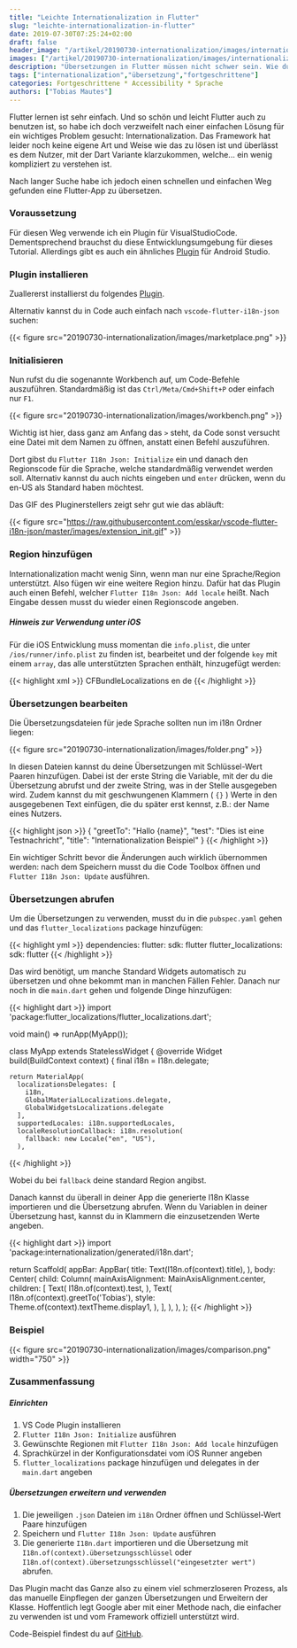 ```yaml
---
title: "Leichte Internationalization in Flutter"
slug: "leichte-internationalization-in-flutter" 
date: 2019-07-30T07:25:24+02:00
draft: false
header_image: "/artikel/20190730-internationalization/images/internationalization.jpg"
images: ["/artikel/20190730-internationalization/images/internationalization.jpg"]
description: "Übersetzungen in Flutter müssen nicht schwer sein. Wie du deine App stressfrei in Flutter übersetzt"
tags: ["internationalization","übersetzung","fortgeschrittene"]
categories: Fortgeschrittene * Accessibility * Sprache
authors: ["Tobias Mautes"]
---
```


Flutter lernen ist sehr einfach. Und so schön und leicht Flutter auch zu benutzen ist, so habe ich doch verzweifelt nach einer einfachen Lösung für ein wichtiges Problem gesucht: Internationalization. Das Framework hat leider noch keine eigene Art und Weise wie das zu lösen ist und überlässt es dem Nutzer, mit der Dart Variante klarzukommen, welche... ein wenig kompliziert zu verstehen ist.

Nach langer Suche habe ich jedoch einen schnellen und einfachen Weg gefunden eine Flutter-App zu übersetzen.

### Voraussetzung

Für diesen Weg verwende ich ein Plugin für VisualStudioCode. Dementsprechend brauchst du diese Entwicklungsumgebung für dieses Tutorial. Allerdings gibt es auch ein ähnliches [Plugin](https://plugins.jetbrains.com/plugin/10128-flutter-i18n) für Android Studio.

### Plugin installieren

Zuallererst installierst du folgendes [Plugin](https://marketplace.visualstudio.com/items?itemName=esskar.vscode-flutter-i18n-json).

Alternativ kannst du in Code auch einfach nach `vscode-flutter-i18n-json` suchen:

{{< figure src="20190730-internationalization/images/marketplace.png" >}}

### Initialisieren

Nun rufst du die sogenannte Workbench auf, um Code-Befehle auszuführen. Standardmäßig ist das `Ctrl/Meta/Cmd+Shift+P` oder einfach nur `F1`.

{{< figure src="20190730-internationalization/images/workbench.png" >}}

Wichtig ist hier, dass ganz am Anfang das `>` steht, da Code sonst versucht eine Datei mit dem Namen zu öffnen, anstatt einen Befehl auszuführen.

Dort gibst du `Flutter I18n Json: Initialize` ein und danach den Regionscode für die Sprache, welche standardmäßig verwendet werden soll. Alternativ kannst du auch nichts eingeben und `enter` drücken, wenn du en-US als Standard haben möchtest. 

Das GIF des Pluginerstellers zeigt sehr gut wie das abläuft:

{{< figure src="https://raw.githubusercontent.com/esskar/vscode-flutter-i18n-json/master/images/extension_init.gif" >}}

### Region hinzufügen

Internationalization macht wenig Sinn, wenn man nur eine Sprache/Region unterstützt. Also fügen wir eine weitere Region hinzu. Dafür hat das Plugin auch einen Befehl, welcher `Flutter I18n Json: Add locale` heißt. Nach Eingabe dessen musst du wieder einen Regionscode angeben.

##### Hinweis zur Verwendung unter iOS

Für die iOS Entwicklung muss momentan die `info.plist`, die unter `/ios/runner/info.plist` zu finden ist, bearbeitet und der folgende `key` mit einem `array`, das alle unterstützten Sprachen enthält, hinzugefügt werden:

{{< highlight xml >}}
<key>CFBundleLocalizations</key>
  	<array>
    <string>en</string>
    <string>de</string>
  	</array>
{{< /highlight >}}

### Übersetzungen bearbeiten

Die Übersetzungsdateien für jede Sprache sollten nun im i18n Ordner liegen:

{{< figure src="20190730-internationalization/images/folder.png" >}}

In diesen Dateien kannst du deine Übersetzungen mit Schlüssel-Wert Paaren hinzufügen. Dabei ist der erste String die Variable, mit der du die Übersetzung abrufst und der zweite String, was in der Stelle ausgegeben wird. Zudem kannst du mit geschwungenen Klammern ( `{}` ) Werte in den ausgegebenen Text einfügen, die du später erst kennst, z.B.: der Name eines Nutzers.

{{< highlight json >}}
{
    "greetTo": "Hallo {name}",
    "test": "Dies ist eine Testnachricht",
    "title": "Internationalization Beispiel"
}
{{< /highlight >}}

Ein wichtiger Schritt bevor die Änderungen auch wirklich übernommen werden: nach dem Speichern musst du die Code Toolbox öffnen und `Flutter I18n Json: Update` ausführen.

### Übersetzungen abrufen

Um die Übersetzungen zu verwenden, musst du in die `pubspec.yaml` gehen und das `flutter_localizations` package hinzufügen:

{{< highlight yml >}}
dependencies:
  flutter:
    sdk: flutter
  flutter_localizations:
    sdk: flutter
{{< /highlight >}}

Das wird benötigt, um manche Standard Widgets automatisch zu übersetzen und ohne bekommt man in manchen Fällen Fehler. Danach nur noch in die `main.dart` gehen und folgende Dinge hinzufügen: 

{{< highlight dart >}}
import 'package:flutter_localizations/flutter_localizations.dart';

void main() => runApp(MyApp());

class MyApp extends StatelessWidget {
  @override
  Widget build(BuildContext context) {
    final i18n = I18n.delegate;

    return MaterialApp(
      localizationsDelegates: [
        i18n,
        GlobalMaterialLocalizations.delegate,
        GlobalWidgetsLocalizations.delegate
      ],
      supportedLocales: i18n.supportedLocales,
      localeResolutionCallback: i18n.resolution(
        fallback: new Locale("en", "US"),
      ),
{{< /highlight >}}

Wobei du bei `fallback` deine standard Region angibst.

Danach kannst du überall in deiner App die generierte I18n Klasse importieren und die Übersetzung abrufen. Wenn du Variablen in deiner Übersetzung hast, kannst du in Klammern die einzusetzenden Werte angeben.

{{< highlight dart >}}
import 'package:internationalization/generated/i18n.dart';

return Scaffold(
      appBar: AppBar(
        title: Text(I18n.of(context).title),
      ),
      body: Center(
        child: Column(
          mainAxisAlignment: MainAxisAlignment.center,
          children: <Widget>[
            Text(
              I18n.of(context).test,
            ),
            Text(
              I18n.of(context).greetTo('Tobias'),
              style: Theme.of(context).textTheme.display1,
            ),
          ],
        ),
      ),
    );
{{< /highlight >}}

### Beispiel

{{< figure src="20190730-internationalization/images/comparison.png" width="750" >}}



### Zusammenfassung

##### Einrichten

1.    VS Code Plugin installieren
2.    `Flutter I18n Json: Initialize` ausführen
3.    Gewünschte Regionen mit `Flutter I18n Json: Add locale` hinzufügen
4.    Sprachkürzel in der Konfigurationsdatei vom iOS Runner angeben
5.    `flutter_localizations` package hinzufügen und delegates in der `main.dart` angeben

##### Übersetzungen erweitern und verwenden

1.    Die jeweiligen `.json` Dateien im `i18n` Ordner öffnen und Schlüssel-Wert Paare hinzufügen
2.    Speichern und `Flutter I18n Json: Update` ausführen
3.    Die generierte `I18n.dart` importieren und die Übersetzung mit `I18n.of(context).übersetzungsschlüssel` oder `I18n.of(context).übersetzungsschlüssel("eingesetzter wert")` abrufen.

Das Plugin macht das Ganze also zu einem viel schmerzloseren Prozess, als das manuelle Einpflegen der ganzen Übersetzungen und Erweitern der Klasse. Hoffentlich legt Google aber mit einer Methode nach, die einfacher zu verwenden ist und vom Framework offiziell unterstützt wird.

Code-Beispiel findest du auf [GitHub](https://github.com/coodoo-io/flutter-internationalization).